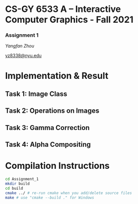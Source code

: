 # CS-GY 6533 A – Interactive Computer Graphics - Fall 2021

### Assignment 1

*Yangfan Zhou*

<yz8338@nyu.edu>

# Implementation & Result

## Task 1: Image Class

## Task 2: Operations on Images

## Task 3: Gamma Correction

## Task 4: Alpha Compositing




# Compilation Instructions

```bash
cd Assignment_1
mkdir build
cd build
cmake ../ # re-run cmake when you add/delete source files
make # use "cmake --build ." for Windows
```

